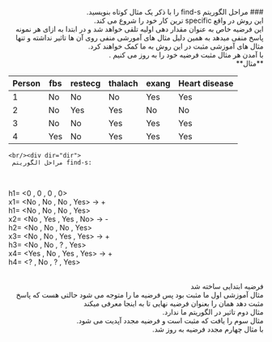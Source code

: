 <div dir="rtl">
### مراحل الگوریتم find-s را با ذکر یک مثال کوتاه بنویسید.
<br/>
	این روش در واقع specific ترین کار خود را شروع می کند.
	<br/>
این فرضیه خاص  به عنوان مقدار دهی اولیه تلقی خواهد شد و در ابتدا به ازای هر نمونه پاسخ منفی میدهد به همین دلیل مثال های آمورشی منفی روی آن ها تاثیر نداشته و تنها مثال های آموزشی مثبت در این روش به ما کمک خواهند کرد.
	<br/>
	با آمدن هر مثال مثبت فرضیه خود را به روز می کنیم .<br/>
	**مثال**
	<br/>
	</div>
	
| Person | fbs | restecg | thalach | exang | Heart disease |
|--------|-----|---------|---------|-------|---------------|
| 1      | No  | No      | No      | Yes   | Yes           |
| 2      | No  | Yes     | Yes     | No    | No            |
| 3      | No  | No      | Yes     | Yes   | Yes           |
| 4      | Yes | No      | Yes     | Yes   | Yes           |
	<br/><div dir="dir">
     مراحل الگوریتم find-s:
  <br/></div>
        
h1= <0 , 0 , 0 , 0>
<br/>
x1= <No , No , No , Yes> -> +
<br/>
h1= <No , No , No , Yes>
<br/>
x2= <No , Yes , Yes , No> -> -
<br/>
h2= <No , No , No , Yes>
<br>
x3= <No , No , Yes , Yes> -> +
<br/>
h3= <No , No , ? , Yes>
<br/>
x4= <Yes , No , Yes , Yes> -> +
<br/>
h4= <? , No , ? , Yes>
<br/>
</div>
<div dir="rtl">
		<br/>
	فرضیه ابتدایی ساخته شد
<br/>
مثال آموزشی اول ما مثبت بود پس فرضیه ما را متوجه می شود حالتی هست که پاسخ مثبت دهد همان را بعنوان فرضیه نهایی تا به اینجا معرفی میکند
	<br/>
مثال دوم تاثیر در الگوریتم ما ندارد.
	<br/>
مثال سوم را یافت که مثبت است و فرضیه مجدد آپدیت می شود.
	<br/>
با مثال چهارم مجدد فرضیه به روز شد.
<br/>
</div>
